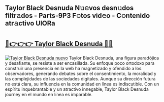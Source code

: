 ## Taylor Black Desnuda N𝚞𝚎vos desn𝚞dos filtr𝚊dos - Parts-9P3 F𝚘tos vid𝚎o - C𝚘ntenido atr𝚊ctivo UlORa

# <h2><a href="http://mb13msk.tromn.icu/?c=Taylor+Black+Desnuda">🔗👉👉👉 Taylor Black Desnuda 🔗🔗</a></h2>

[![Taylor Black Desnuda nuevo](https://i.imgur.com/pEAQMta.gif)](http://mb13msk.tromn.icu/?c=Taylor+Black+Desnuda)
Taylor Black Desnuda, una figura paradójica y desafiante, se resiste a ser encasillada. Su enfoque poco ortodoxo para construir una presencia en la web ha magnetizado y ofendido a los observadores, generando debates sobre el consentimiento, la moralidad y las complejidades de las sociedades digitales. Aunque su dirección futura no está clara, su influencia en la comunidad en línea es indiscutible. Con un espíritu inquebrantable y un atractivo innegable, Taylor Black Desnuda journey en el mundo en línea es imparable.
